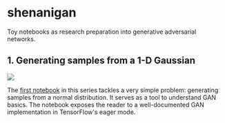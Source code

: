 # shenanigan
Toy notebooks as research preparation into generative adversarial networks.

## 1. Generating samples from a 1-D Gaussian
![](https://image.ibb.co/dS7OXG/Unknown_3.png)

The [first notebook](/generating-samples-from-1D-gaussian.ipynb) in this series tackles a very simple problem: generating samples from a normal distribution.
It serves as a tool to understand GAN basics. The notebook exposes the reader to a well-documented GAN implementation in TensorFlow's eager mode.
